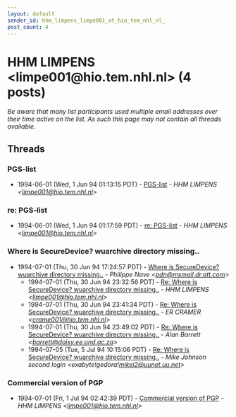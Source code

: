 ```yaml
---
layout: default
sender_id: hhm_limpens_limpe001_at_hio_tem_nhl_nl_
post_count: 4
---
```


# HHM LIMPENS <limpe001<span>@</span>hio.tem.nhl.nl> (4 posts)

_Be aware that many list participants used multiple email addresses over their time active on the list. As such this page may not contain all threads available._

## Threads

### PGS-list
+ 1994-06-01 (Wed, 1 Jun 94 01:13:15 PDT) - [PGS-list](/archive/1994/06/729e5b311e9e6377982eaaf2c42fc8f995d7a76774d5bda7daf714e65117170b) - _HHM LIMPENS \<limpe001@hio.tem.nhl.nl\>_

### re: PGS-list
+ 1994-06-01 (Wed, 1 Jun 94 01:17:59 PDT) - [re: PGS-list](/archive/1994/06/721aea7c215877ca421f61dec516bfbedc2aca4c2b70e569773102a753554d0d) - _HHM LIMPENS \<limpe001@hio.tem.nhl.nl\>_

### Where is SecureDevice? wuarchive directory missing..
+ 1994-07-01 (Thu, 30 Jun 94 17:24:57 PDT) - [Where is SecureDevice? wuarchive directory missing..](/archive/1994/07/b861e4663d551324abe31cc9a8d03faf96e6e1c41a5aca4c6223463e6f0bf017) - _Philippe Nave \<pdn@msmail.dr.att.com\>_
  + 1994-07-01 (Thu, 30 Jun 94 23:32:56 PDT) - [Re: Where is SecureDevice? wuarchive directory missing..](/archive/1994/07/287c223841645fc1ac9b8a2591db1af7d4ffbbc29562b9ef4841553cbb4b5c75) - _HHM LIMPENS \<limpe001@hio.tem.nhl.nl\>_
  + 1994-07-01 (Thu, 30 Jun 94 23:41:34 PDT) - [Re: Where is SecureDevice? wuarchive directory missing..](/archive/1994/07/fb8897f541eb121f4c656fc2dbb054a19a539a9d65a88408fa7d9c6a104a7cf1) - _ER CRAMER \<crame001@hio.tem.nhl.nl\>_
  + 1994-07-01 (Thu, 30 Jun 94 23:49:02 PDT) - [Re: Where is SecureDevice? wuarchive directory missing..](/archive/1994/07/86b07a661bed65e872623495d20b456dd59adba170eb9d58094a8123ee53d566) - _Alan Barrett \<barrett@daisy.ee.und.ac.za\>_
  + 1994-07-05 (Tue, 5 Jul 94 10:15:06 PDT) - [Re: Where is SecureDevice? wuarchive directory missing..](/archive/1994/07/3d50efb5e3674df63fdcbcb5bf0e8e769838ca6bbcc77cc038a6d07dc218db4d) - _Mike Johnson second login \<exabyte!gedora!mikej2@uunet.uu.net\>_

### Commercial version of PGP
+ 1994-07-01 (Fri, 1 Jul 94 02:42:39 PDT) - [Commercial version of PGP](/archive/1994/07/4bec584dec0722acdc790f7a8b40c991eb1a65f3f1bed4754407c597286d4863) - _HHM LIMPENS \<limpe001@hio.tem.nhl.nl\>_

